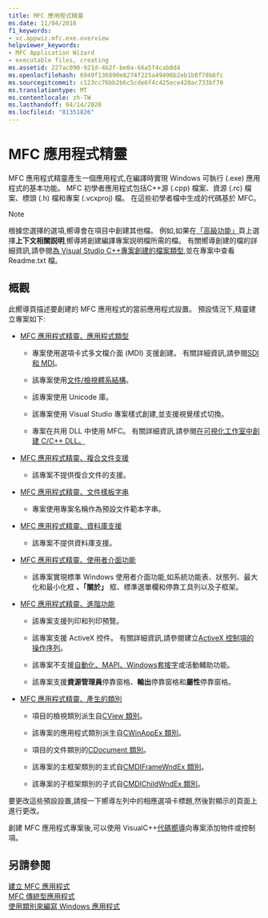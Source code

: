 ```yaml
---
title: MFC 應用程式精靈
ms.date: 11/04/2016
f1_keywords:
- vc.appwiz.mfc.exe.overview
helpviewer_keywords:
- MFC Application Wizard
- executable files, creating
ms.assetid: 227ac090-921d-4b2f-be0a-66a5f4cab0d4
ms.openlocfilehash: 6949f136890e8274f225a49496b2eb1b8f78b6fc
ms.sourcegitcommit: c123cc76bb2b6c5cde6f4c425ece420ac733bf70
ms.translationtype: MT
ms.contentlocale: zh-TW
ms.lasthandoff: 04/14/2020
ms.locfileid: "81351826"
---
```

# <a name="mfc-application-wizard"></a>MFC 應用程式精靈

MFC 應用程式精靈產生一個應用程式,在編譯時實現 Windows 可執行 (.exe) 應用程式的基本功能。 MFC 初學者應用程式包括C++源 (.cpp) 檔案、資源 (.rc) 檔案、標頭 (.h) 檔和專案 (.vcxproj) 檔。 在這些初學者檔中生成的代碼基於 MFC。

> [!NOTE]
> 根據您選擇的選項,嚮導會在項目中創建其他檔。 例如,如果在[「高級功能」](../../mfc/reference/advanced-features-mfc-application-wizard.md)頁上選擇**上下文相關説明**,嚮導將創建編譯專案説明檔所需的檔。 有關嚮導創建的檔的詳細資訊,請參閱[為 Visual Studio C++專案創建的檔案類型](../../build/reference/file-types-created-for-visual-cpp-projects.md),並在專案中查看 Readme.txt 檔。

## <a name="overview"></a>概觀

此嚮導頁描述要創建的 MFC 應用程式的當前應用程式設置。 預設情況下,精靈建立專案如下:

- [MFC 應用程式精靈、應用程式類型](../../mfc/reference/application-type-mfc-application-wizard.md)

  - 專案使用選項卡式多文檔介面 (MDI) 支援創建。 有關詳細資訊,請參閱[SDI 和 MDI](../../mfc/sdi-and-mdi.md)。

  - 該專案使用[文件/檢視體系結構](../../mfc/document-view-architecture.md)。

  - 該專案使用 Unicode 庫。

  - 該專案使用 Visual Studio 專案樣式創建,並支援視覺樣式切換。

  - 專案在共用 DLL 中使用 MFC。 有關詳細資訊,請參閱[在可視化工作室中創建 C/C++ DLL。](../../build/dlls-in-visual-cpp.md)

- [MFC 應用程式精靈、複合文件支援](../../mfc/reference/compound-document-support-mfc-application-wizard.md)

  - 該專案不提供復合文件的支援。

- [MFC 應用程式精靈、文件樣板字串](../../mfc/reference/document-template-strings-mfc-application-wizard.md)

  - 專案使用專案名稱作為預設文件範本字串。

- [MFC 應用程式精靈、資料庫支援](../../mfc/reference/database-support-mfc-application-wizard.md)

  - 該專案不提供資料庫支援。

- [MFC 應用程式精靈、使用者介面功能](../../mfc/reference/user-interface-features-mfc-application-wizard.md)

  - 該專案實現標準 Windows 使用者介面功能,如系統功能表、狀態列、最大化和最小化框 **、「關於」** 框、標準選單欄和停靠工具列以及子框架。

- [MFC 應用程式精靈、進階功能](../../mfc/reference/advanced-features-mfc-application-wizard.md)

  - 該專案支援列印和列印預覽。

  - 該專案支援 ActiveX 控件。 有關詳細資訊,請參閱建立[ActiveX 控制項的操作序列](../../mfc/sequence-of-operations-for-creating-activex-controls.md)。

  - 該專案不支援[自動化](../../mfc/automation.md)[、MAPI、Windows](../../mfc/mapi-support-in-mfc.md)[套接字](../../mfc/windows-sockets-in-mfc.md)或活動輔助功能。

  - 該專案支援**資源管理員**停靠窗格、**輸出**停靠窗格和**屬性**停靠窗格。

- [MFC 應用程式精靈、產生的類別](../../mfc/reference/generated-classes-mfc-application-wizard.md)

  - 項目的檢視類別派生自[CView 類別](../../mfc/reference/cview-class.md)。

  - 該專案的應用程式類別派生自[CWinAppEx 類別](../../mfc/reference/cwinappex-class.md)。

  - 項目的文件類別的[CDocument 類別](../../mfc/reference/cdocument-class.md)。

  - 該專案的主框架類別的主式自[CMDIFrameWndEx 類別](../../mfc/reference/cmdiframewndex-class.md)。

  - 該專案的子框架類別的子式自[CMDIChildWndEx 類別](../../mfc/reference/cmdichildwndex-class.md)。

要更改這些預設設置,請按一下嚮導左列中的相應選項卡標題,然後對顯示的頁面上進行更改。

創建 MFC 應用程式專案後,可以使用 VisualC++[代碼嚮導](../../ide/adding-functionality-with-code-wizards-cpp.md)向專案添加物件或控制項。

## <a name="see-also"></a>另請參閱

[建立 MFC 應用程式](../../mfc/reference/creating-an-mfc-application.md)<br/>
[MFC 傳統型應用程式](../../mfc/mfc-desktop-applications.md)<br/>
[使用類別來編寫 Windows 應用程式](../../mfc/using-the-classes-to-write-applications-for-windows.md)
